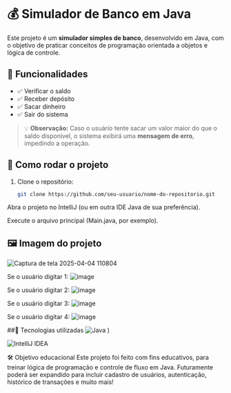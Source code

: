 # 💰 Simulador de Banco em Java

Este projeto é um **simulador simples de banco**, desenvolvido em Java, com o objetivo de praticar conceitos de programação orientada a objetos e lógica de controle.

## 🧠 Funcionalidades

- ✅ Verificar o saldo
- ✅ Receber depósito
- ✅ Sacar dinheiro
- ✅ Sair do sistema

> 💡 **Observação:** Caso o usuário tente sacar um valor maior do que o saldo disponível, o sistema exibirá uma **mensagem de erro**, impedindo a operação.

## 🚀 Como rodar o projeto

1. Clone o repositório:
   ```bash
   git clone https://github.com/seu-usuario/nome-do-repositorio.git
Abra o projeto no IntelliJ (ou em outra IDE Java de sua preferência).

Execute o arquivo principal (Main.java, por exemplo).

## 🖼️ Imagem do projeto
![Captura de tela 2025-04-04 110804](https://github.com/user-attachments/assets/dcfdb74a-1109-4be2-ad11-322fe307c233)

Se o usuário digitar 1:
![image](https://github.com/user-attachments/assets/88788f72-76a6-48f3-b1df-a12271375d65)

Se o usuário digitar 2:
![image](https://github.com/user-attachments/assets/7f0690d9-7a0d-4c84-9543-85c5ccbcf575)

Se o usuário digitar 3:
![image](https://github.com/user-attachments/assets/d00a7a8d-89c6-4237-8464-2b0ea1de19fb)

Se o usuário digitar 4:
![image](https://github.com/user-attachments/assets/225086a6-8bae-49ae-b4e1-a88dc3615515)




##📌 Tecnologias utilizadas
![Java](https://img.shields.io/badge/Java-8%2B-blue?logo=java)
)

![IntelliJ IDEA](https://img.shields.io/badge/IDE-IntelliJ%20IDEA-blue?logo=intellij-idea)


🛠️ Objetivo educacional
Este projeto foi feito com fins educativos, para treinar lógica de programação e controle de fluxo em Java. Futuramente poderá ser expandido para incluir cadastro de usuários, autenticação, histórico de transações e muito mais!

